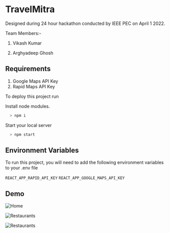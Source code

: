 
# TravelMitra

Designed during 24 hour hackathon conducted by IEEE PEC on April 1 2022.

Team Members:-

1. Vikash Kumar

2. Arghyadeep Ghosh





## Requirements

1. Google Maps API Key
2. Rapid Maps API Key

To deploy this project run

Install node modules. 

```bash
  > npm i


```




Start your local server

```bash
  > npm start

```

## Environment Variables

To run this project, you will need to add the following environment variables to your .env file

`REACT_APP_RAPID_API_KEY`
`REACT_APP_GOOGLE_MAPS_API_KEY`



## Demo
![Home](https://i.ibb.co/rQNf2RV/image.png)

![Restaurants](https://i.ibb.co/10p6CfL/image.png)



![Restaurants](https://i.ibb.co/Hdy156K/image.png)




